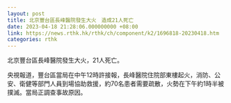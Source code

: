 ```yaml
---
layout: post
title: 北京豐台區長峰醫院發生大火　造成21人死亡
date: 2023-04-18 21:28:06.000000000 +08:00
link: https://news.rthk.hk/rthk/ch/component/k2/1696818-20230418.htm
categories: rthk
---
```


北京豐台區長峰醫院發生大火，21人死亡。

央視報道，豐台區當局在中午12時許接報，長峰醫院住院部東樓起火，消防、公安、衛健等部門人員到場協助救援，約70名患者需要疏散，火勢在下午約1時半被撲滅。當局正調查事故原因。
